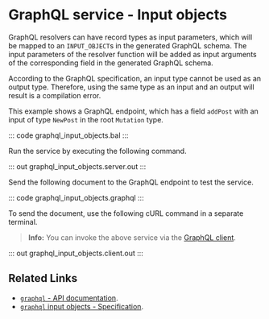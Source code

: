 # GraphQL service - Input objects

GraphQL resolvers can have record types as input parameters, which will be mapped to an `INPUT_OBJECT`s in the generated GraphQL schema. The input parameters of the resolver function will be added as input arguments of the corresponding field in the generated GraphQL schema.

According to the GraphQL specification, an input type cannot be used as an output type. Therefore, using the same type as an input and an output will result is a compilation error.

This example shows a GraphQL endpoint, which has a field `addPost` with an input of type `NewPost` in the root `Mutation` type.

::: code graphql_input_objects.bal :::

Run the service by executing the following command.

::: out graphql_input_objects.server.out :::

Send the following document to the GraphQL endpoint to test the service.

::: code graphql_input_objects.graphql :::

To send the document, use the following cURL command in a separate terminal.

>**Info:** You can invoke the above service via the [GraphQL client](/learn/by-example/graphql-client/).

::: out graphql_input_objects.client.out :::

## Related Links
- [`graphql` - API documentation](https://lib.ballerina.io/ballerina/graphql/latest).
- [`graphql` input objects - Specification](/spec/graphql/#45-input-objects).
